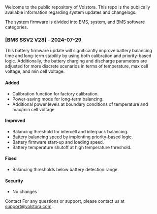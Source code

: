 Welcome to the public repository of Volstora. 
This repo is the publically available information regarding system updates and changelogs. 

The system firmware is divided into EMS, system, and BMS software categories. 

### [BMS SSV2 V28] - 2024-07-29
This battery firmware update will significantly improve battery balancing time and long-term stability by using both calibration and priority-based logic. Additionally, the battery charging and discharge parameters are adjusted for more discrete scenarios in terms of temperature, max cell voltage, and min cell voltage. 

#### Added
- Calibration function for factory calibration.
- Power-saving mode for long-term balancing.
- Additional power levels at boundary conditions of temperature and max/min cell voltage

#### Improved
- Balancing threshold for intercell and interpack balancing.
- Battery balancing speed by implenting priority-based logic. 
- Battery firmware start-up and loading speed.
- Battery temperature shutoff at high temperature threshold. 

#### Fixed
- Balancing thresholds below battery detection range.

#### Security
- No changes

Contact
For any questions or support, please contact us at support@volstora.com.
